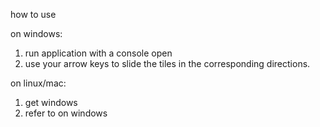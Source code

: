 how to use

on windows:
1. run application with a console open
2. use your arrow keys to slide the tiles in the corresponding directions.

on linux/mac:
1. get windows
2. refer to on windows
